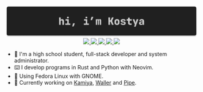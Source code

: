 <div align="center">
    <img src="./banner.png">
</div>

<div class="badges" align="center">
    <a href="https://md.debilosempire.org/@kostya_zer0">
        <img src="https://img.shields.io/badge/Blog-Mastodon-202020?style=for-the-badge&logo=mastodon&logoColor=white&colorA=202020&colorB=A4E26B">
    </a>
    <a href="https://matrix.to/#/@kostya_zer0:debilosempire.org">
        <img src="https://img.shields.io/badge/Chat-Matrix-202020?style=for-the-badge&logo=matrix&logoColor=white&colorA=202020&colorB=55EC8F">
    </a>
    <a href="https://t.me/@kostya_zer0">
        <img src="https://img.shields.io/badge/Chat-Telegram-202020?style=for-the-badge&logo=telegram&logoColor=white&colorA=202020&colorB=6BAEE8">
    </a>
    <a href="https://github.com/kostya-zero">
        <img src="https://img.shields.io/badge/Repos-GitHub-202020?style=for-the-badge&logo=github&logoColor=white&colorA=202020&colorB=F3F3F3">
    </a>
    <a href="https://gitlab.com/kostya-zero">
        <img src="https://img.shields.io/badge/Repos-GitLab-202020?style=for-the-badge&logo=gitlab&logoColor=white&colorA=202020&colorB=E8B66B">
    </a>
</div>

- 👋 I'm a high school student, full-stack developer and system administrator.
- ⌨️ I develop programs in Rust and Python with Neovim.
- 💽 Using Fedora Linux with GNOME.
- 💼 Currently working on [Kamiya](https://gitlab.com/kostya-zero/kamiya), [Waller](https://gitlab.com/kostya-zero/waller) and [Pipe](https://gitlab.com/kostya-zero/pipe).
